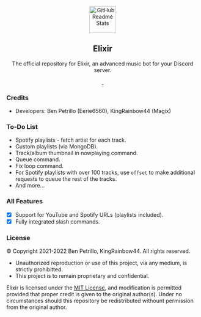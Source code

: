 <p align="center">
    <img width="70px" src="https://raw.githubusercontent.com/Eerie6560/Archives/main/images/icons/Elixir-Circle.png" align="center" alt="GitHub Readme Stats" />
    <h2 align="center">Elixir</h2>
</p>

<p align="center">
    The official repository for Elixir, an advanced music bot for your Discord server.
</p>

<p align="center">
    <a href="https://ponjo.club/discord">
      <img src="https://img.shields.io/badge/Discord-Join%20for%20support!-blue?style=for-the-badge&logo=discord&logoColor=white" alt=""/>
    </a>
    <a href="https://eerie.codes">
      <img src="https://img.shields.io/badge/Supports%20-OpenJDK%2016+-gray.svg?colorA=61c265&colorB=4CAF50&style=for-the-badge&logo=java&logoColor=white" alt=""/>
    </a>
</p>

### Credits

- Developers: Ben Petrillo (Eerie6560), KingRainbow44 (Magix)

### To-Do List

- Spotify playlists - fetch artist for each track.
- Custom playlists (via MongoDB).
- Track/album thumbnail in nowplaying command.
- Queue command.
- Fix loop command.
- For Spotify playlists with over 100 tracks, use `offset` to make additional requests to queue the rest of the tracks.
- And more...

### All Features

- [x] Support for YouTube and Spotify URLs (playlists included).
- [x] Fully integrated slash commands.

### License

© Copyright 2021-2022 Ben Petrillo, KingRainbow44. All rights reserved.
- Unauthorized reproduction or use of this project, via any medium, is strictly prohibitted.
- This project is to remain proprietary and confidential.

Elixir is licensed under the [MIT License](https://www.mit.edu/~amini/LICENSE.md), and modification is permitted provided that proper credit is given to the original author(s). Under no circumstances should this repository be redistributed withount permission from the original author. 
